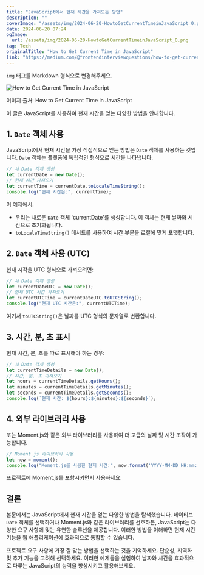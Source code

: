 ```yaml
---
title: "JavaScript에서 현재 시간을 가져오는 방법"
description: ""
coverImage: "/assets/img/2024-06-20-HowtoGetCurrentTimeinJavaScript_0.png"
date: 2024-06-20 07:24
ogImage: 
  url: /assets/img/2024-06-20-HowtoGetCurrentTimeinJavaScript_0.png
tag: Tech
originalTitle: "How to Get Current Time in JavaScript"
link: "https://medium.com/@frontendinterviewquestions/how-to-get-current-time-in-javascript-a7cdb04cd220"
---
```



`img` 태그를 Markdown 형식으로 변경해주세요.

![How to Get Current Time in JavaScript](/assets/img/2024-06-20-HowtoGetCurrentTimeinJavaScript_0.png)

이미지 출처: How to Get Current Time in JavaScript

이 글은 JavaScript를 사용하여 현재 시간을 얻는 다양한 방법을 안내합니다.

## 1. `Date` 객체 사용

<div class="content-ad"></div>

JavaScript에서 현재 시간을 가장 직접적으로 얻는 방법은 `Date` 객체를 사용하는 것입니다. `Date` 객체는 플랫폼에 독립적인 형식으로 시간을 나타냅니다.

```js
// 새 Date 객체 생성
let currentDate = new Date();
// 현재 시간 가져오기
let currentTime = currentDate.toLocaleTimeString();
console.log("현재 시간은:", currentTime);
```

이 예제에서:
- 우리는 새로운 `Date` 객체 'currentDate'를 생성합니다. 이 객체는 현재 날짜와 시간으로 초기화됩니다.
- `toLocaleTimeString()` 메서드를 사용하여 시간 부분을 로캘에 맞게 포맷합니다.

## 2. `Date` 객체 사용 (UTC)

<div class="content-ad"></div>

현재 시각을 UTC 형식으로 가져오려면:

```js
// 새 Date 객체 생성
let currentDateUTC = new Date();
// 현재 UTC 시간 가져오기
let currentUTCTime = currentDateUTC.toUTCString();
console.log("현재 UTC 시간은:", currentUTCTime);
```

여기서 `toUTCString()`은 날짜를 UTC 형식의 문자열로 변환합니다.

## 3. 시간, 분, 초 표시

<div class="content-ad"></div>

현재 시간, 분, 초를 따로 표시해야 하는 경우:

```js
// 새 Date 객체 생성
let currentTimeDetails = new Date();
// 시간, 분, 초 가져오기
let hours = currentTimeDetails.getHours();
let minutes = currentTimeDetails.getMinutes();
let seconds = currentTimeDetails.getSeconds();
console.log(`현재 시간: ${hours}:${minutes}:${seconds}`);
```

## 4. 외부 라이브러리 사용

또는 Moment.js와 같은 외부 라이브러리를 사용하여 더 고급의 날짜 및 시간 조작이 가능합니다.

<div class="content-ad"></div>

```js
// Moment.js 라이브러리 사용
let now = moment();
console.log("Moment.js를 사용한 현재 시간:", now.format('YYYY-MM-DD HH:mm:ss'));
```

프로젝트에 Moment.js를 포함시키면서 사용하세요.

## 결론

본문에서는 JavaScript에서 현재 시간을 얻는 다양한 방법을 탐색했습니다. 네이티브 `Date` 객체를 선택하거나 Moment.js와 같은 라이브러리를 선호하든, JavaScript는 다양한 요구 사항에 맞는 유연한 솔루션을 제공합니다. 이러한 방법을 이해하면 현재 시간 기능을 웹 애플리케이션에 효과적으로 통합할 수 있습니다.

<div class="content-ad"></div>

프로젝트 요구 사항에 가장 잘 맞는 방법을 선택하는 것을 기억하세요. 단순성, 지역화 및 추가 기능을 고려해 선택하세요. 이러한 예제들을 실험하여 날짜와 시간을 효과적으로 다루는 JavaScript의 능력을 향상시키고 활용해보세요.